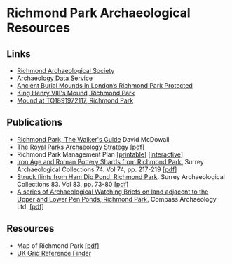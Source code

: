 # Richmond Park Archaeological Resources

## Links
* [Richmond Archaeological Society](http://www.richmondarchaeology.org.uk/)
* [Archaeology Data Service](https://archaeologydataservice.ac.uk/)
* [Ancient Burial Mounds in London’s Richmond Park Protected](https://historicengland.org.uk/whats-new/news/ancient-burial-mounds-richmond-park-protected/)
* [King Henry VIII's Mound, Richmond Park](https://historicengland.org.uk/listing/the-list/list-entry/1457267)
* [Mound at TQ1891972117, Richmond Park](https://historicengland.org.uk/listing/the-list/list-entry/1457269)

## Publications
* [Richmond Park, The Walker's Guide](https://www.goodreads.com/book/show/7700283-richmond-park-the-walker-s-guide) David McDowall
* [The Royal Parks Archaeology Strategy](https://www.royalparks.org.uk/managing-the-parks/park-strategies/the-royal-parks-archaeology-strategy) [[pdf]](https://www.royalparks.org.uk/__data/assets/pdf_file/0018/114165/The-Royal-Parks-Archaeological-Strategy-2018-Final.pdf)
* Richmond Park Management Plan [[printable]](https://www.royalparks.org.uk/__data/assets/pdf_file/0009/109890/Richmond-Park-Management-Plan-Printable.pdf) [[interactive]](https://www.royalparks.org.uk/__data/assets/pdf_file/0008/109889/Richmond-Park-Management-Plan-Interactive.pdf)
* [Iron Age and Roman Pottery Shards from Richmond Park.](https://doi.org/10.5284/1069067) Surrey Archaeological Collections 74. Vol 74, pp. 217-219 [[pdf]](https://archaeologydataservice.ac.uk/catalogue/adsdata/arch-379-1/dissemination/pdf/vol_74/surreyac074_217-219_rendall.pdf)
* [Struck flints from Ham Dip Pond, Richmond Park](https://doi.org/10.5284/1069209). Surrey Archaeological Collections 83. Vol 83, pp. 73-80 [[pdf]](https://archaeologydataservice.ac.uk/catalogue/adsdata/arch-379-1/dissemination/pdf/vol_83/surreyac083_073-080_cotton.pdf)
* [A series of Archaeological Watching Briefs on land adjacent to the Upper and Lower Pen Ponds, Richmond Park.](https://doi.org/10.5284/1012119) Compass Archaeology Ltd. [[pdf]](https://archaeologydataservice.ac.uk/catalogue/adsdata/arch-461-1/dissemination/pdf/compassa1-112289_1.pdf)

## Resources
* Map of Richmond Park [[pdf]](https://www.royalparks.org.uk/__data/assets/pdf_file/0017/41642/Richmond-Park-Map.pdf)
* [UK Grid Reference Finder](https://gridreferencefinder.com/)
